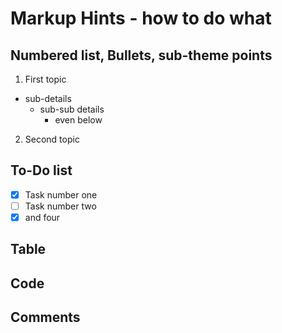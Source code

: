 # Markup Hints - how to do what
## Numbered list, Bullets, sub-theme points
1. First topic
  - sub-details
    - sub-sub details
      - even below
2. Second topic
## To-Do list
- [x] Task number one
- [ ] Task number two
- [x] and four
## Table
## Code 
## Comments
